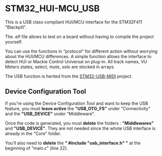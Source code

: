 # STM32_HUI-MCU_USB

This is a USB class compliant HUI/MCU interface for the STM32F411 "Blackpill".

The .elf file allows to test on a board without having to compile the project yourself.

You can use the functions in "protocol" for different action without worrying about the HUI/MCU differences. A simple function allows the interface to detect HUI or Mackie Control Universal on plug-in. All track names, VU Meters states, select, mute, solo are stocked in arrays.

The USB function is herited from the [STM32-USB-MIDI](https://github.com/ElectricCanary/STM32-USB-MIDI) project.

## Device Configuration Tool

If you're using the Device Configuration Tool and want to keep the USB feature, you must **leave active** the **"USB_OTG_FS"** under "Connectivity" and the **"USB_DEVICE"** under "Middleware".

Once the code is generated, you must **delete** the folders : **"Middlewares"** and **"USB_DEVICE"**. They are not needed since the whole USB interface is already in the "Core" folder.

You'll also need to **delete** the **" #include "usb_interface.h" "** at the beginning of "main.c" (line 22).
